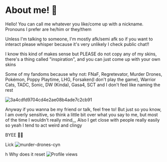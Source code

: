 # About me! 🥌
Hello! You can call me whatever you like/come up with a nickname. Pronouns I prefer are he/him or they/them 

Unless I'm talking to someone, I'm mostly afk/semi afk so if you want to interact please whisper because it's very unlikely I check public chat!!

I know this kind of makes sense but PLEASE do not copy any of my skins, there's a thing called "inspiration", and you can just come up with your own skins

Some of my fandoms because why not: FNaF, Regretevator, Murder Drones, Pokémon, Poppy Playtime, LHG, Forsaken(I don't play the game), Warrior Cats, TADC, Sonic, DW (Kinda), Gasa4, SCT and I don't feel like naming the rest

![3a4cdfd9704cd4e2ae08b4ade7c2cb91](https://github.com/user-attachments/assets/9cafc977-cc03-4018-9c8d-9905d5716812)

Anyway if you wanna be my friend or talk, feel free to! But just so you know, I am overly sensitive, so think a little bit over what you say to me, but most of the time I wouldn't really mind,,, Also I get close with people really easily so yeah I tend to act weird and clingy

BYEE 👋😼

Lick
![murder-drones-cyn](https://github.com/user-attachments/assets/e3aca81d-4a29-42dc-885a-b4983a24fad6)




h Why does it reset 
![Profile views](https://komarev.com/ghpvc/?username=CynDotEXE)
